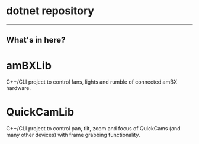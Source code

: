# dotnet repository

----
## What's in here?

# amBXLib
C++/CLI project to control fans, lights and rumble of connected amBX hardware.

# QuickCamLib
C++/CLI project to control pan, tilt, zoom and focus of QuickCams (and many other devices) with frame grabbing functionality.
